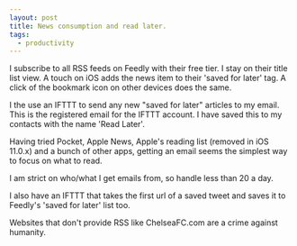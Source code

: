 ```yaml
---  
layout: post
title: News consumption and read later.
tags:
  - productivity
---
```


I subscribe to all RSS feeds on Feedly with their free tier. I stay on their title list view. A touch on iOS adds the news item to their 'saved for later' tag. A click of the bookmark icon on other devices does the same.

I the use an IFTTT to send any new "saved for later" articles to my email.
This is the registered email for the IFTTT account. I have saved this to my contacts with the name 'Read Later'.

Having tried Pocket, Apple News, Apple's reading list (removed in iOS 11.0.x) and a bunch of other apps, getting an email seems the simplest way to focus on what to read.

I am strict on who/what I get emails from, so handle less than 20 a day.

I also have an IFTTT that takes the first url of a saved tweet and saves it to Feedly's 'saved for later' list too.

Websites that don't provide RSS like ChelseaFC.com are a crime against humanity.
